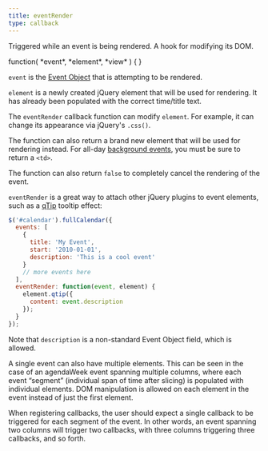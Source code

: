 ```yaml
---
title: eventRender
type: callback
---
```


Triggered while an event is being rendered. A hook for modifying its DOM.

<div class='spec' markdown='1'>
function( *event*, *element*, *view* ) { }
</div>

`event` is the [Event Object](event-object) that is attempting to be rendered.

`element` is a newly created jQuery element that will be used for rendering. It has already been populated with the correct time/title text.

The `eventRender` callback function can modify `element`. For example, it can change its appearance via jQuery's `.css()`.

The function can also return a brand new element that will be used for rendering instead. For all-day [background events](background-events), you must be sure to return a `<td>`.

The function can also return `false` to completely cancel the rendering of the event.

`eventRender` is a great way to attach other jQuery plugins to event elements, such as a [qTip](http://craigsworks.com/projects/qtip/) tooltip effect:

```js
$('#calendar').fullCalendar({
  events: [
    {
      title: 'My Event',
      start: '2010-01-01',
      description: 'This is a cool event'
    }
    // more events here
  ],
  eventRender: function(event, element) {
    element.qtip({
      content: event.description
    });
  }
});
```

Note that `description` is a non-standard Event Object field, which is allowed.

A single event can also have multiple elements. This can be seen in the case of an agendaWeek event spanning multiple columns, where each event “segment” (individual span of time after slicing) is populated with individual elements. DOM manipulation is allowed on each element in the event instead of just the first element. 

When registering callbacks, the user should expect a single callback to be triggered for each segment of the event. In other words, an event spanning two columns will trigger two callbacks, with three columns triggering three callbacks, and so forth.
